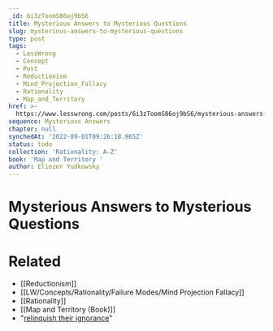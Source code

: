 ```yaml
---
_id: 6i3zToomS86oj9bS6
title: Mysterious Answers to Mysterious Questions
slug: mysterious-answers-to-mysterious-questions
type: post
tags:
  - LessWrong
  - Concept
  - Post
  - Reductionism
  - Mind_Projection_Fallacy
  - Rationality
  - Map_and_Territory
href: >-
  https://www.lesswrong.com/posts/6i3zToomS86oj9bS6/mysterious-answers-to-mysterious-questions
sequence: Mysterious Answers
chapter: null
synchedAt: '2022-09-01T09:26:18.965Z'
status: todo
collection: 'Rationality: A-Z'
book: 'Map and Territory '
author: Eliezer Yudkowsky
---
```


# Mysterious Answers to Mysterious Questions


# Related

- [[Reductionism]]
- [[LW/Concepts/Rationality/Failure Modes/Mind Projection Fallacy]]
- [[Rationality]]
- [[Map and Territory (Book)]]
- "[relinquish their ignorance](https://www.lesswrong.com/rationality/twelve-virtues-of-rationality)"